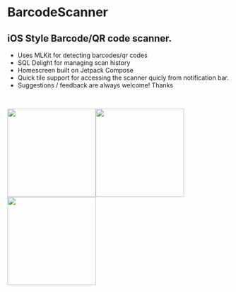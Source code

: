 # BarcodeScanner
## iOS Style Barcode/QR code scanner.
- Uses MLKit for detecting barcodes/qr codes
- SQL Delight for managing scan history
- Homescreen built on Jetpack Compose
- Quick tile support for accessing the scanner quicly from notification bar.
- Suggestions / feedback are always welcome!
Thanks
<br/>

<img src="https://user-images.githubusercontent.com/33525945/192153782-8f4732c1-ddc1-4ca5-9a10-91a5acb5f569.png" width="200"><img src="https://user-images.githubusercontent.com/33525945/192153775-4e960ae6-b94d-4c38-bbf6-077c4623dc9b.png" width="200"><img src="https://user-images.githubusercontent.com/33525945/192153785-3a37cf6f-8e3a-4889-99a8-ca47c3362faa.png" width="200">

